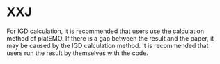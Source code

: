 # XXJ
For IGD calculation, it is recommended that users use the calculation method of platEMO. If there is a gap between the result and the paper, it may be caused by the IGD calculation method. It is recommended that users run the result by themselves with the code.
